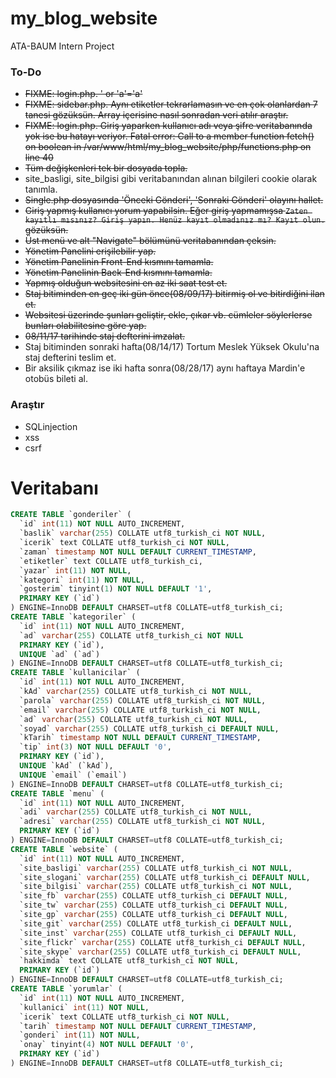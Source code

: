 # my_blog_website
ATA-BAUM Intern Project

### To-Do
+ ~~FIXME: login.php. ' or 'a'='a'~~
+ ~~FIXME: sidebar.php. Aynı etiketler tekrarlamasın ve en çok olanlardan 7 tanesi gözüksün. Array içerisine nasıl sonradan veri atılır araştır.~~
+ ~~FIXME: login.php. Giriş yaparken kullanıcı adı veya şifre veritabanında yok ise bu hatayı veriyor. Fatal error: Call to a member function fetch() on boolean in /var/www/html/my_blog_website/php/functions.php on line 40~~
+ ~~Tüm değişkenleri tek bir dosyada topla.~~
+ site_basligi, site_bilgisi gibi veritabanından alınan bilgileri cookie olarak tanımla.
+ ~~Single.php dosyasında 'Önceki Gönderi', 'Sonraki Gönderi' olayını hallet.~~
+ ~~Giriş yapmış kullanıcı yorum yapabilsin. Eğer giriş yapmamışsa `Zaten kayıtlı mısınız? Giriş yapın. Henüz kayıt olmadınız mı? Kayıt olun.` gözüksün.~~
+ ~~Üst menü ve alt "Navigate" bölümünü veritabanından çeksin.~~
+ ~~Yönetim Panelini erişilebilir yap.~~
+ ~~Yönetim Panelinin Front-End kısmını tamamla.~~
+ ~~Yönetim Panelinin Back-End kısmını tamamla.~~
+ ~~Yapmış olduğun websitesini en az iki saat test et.~~
+ ~~Staj bitiminden en geç iki gün önce(08/09/17) bitirmiş ol ve bitirdiğini ilan et.~~
+ ~~Websitesi üzerinde şunları geliştir, ekle, çıkar vb. cümleler söylerlerse bunları olabilitesine göre yap.~~
+ ~~08/11/17 tarihinde staj defterini imzalat.~~
+ Staj bitiminden sonraki hafta(08/14/17) Tortum Meslek Yüksek Okulu'na staj defterini teslim et.
+ Bir aksilik çıkmaz ise iki hafta sonra(08/28/17) aynı haftaya Mardin'e otobüs bileti al.

### Araştır
+ SQLinjection
+ xss
+ csrf

# Veritabanı
```sql
CREATE TABLE `gonderiler` (
  `id` int(11) NOT NULL AUTO_INCREMENT,
  `baslik` varchar(255) COLLATE utf8_turkish_ci NOT NULL,
  `icerik` text COLLATE utf8_turkish_ci NOT NULL,
  `zaman` timestamp NOT NULL DEFAULT CURRENT_TIMESTAMP,
  `etiketler` text COLLATE utf8_turkish_ci,
  `yazar` int(11) NOT NULL,
  `kategori` int(11) NOT NULL,
  `gosterim` tinyint(1) NOT NULL DEFAULT '1',
  PRIMARY KEY (`id`)
) ENGINE=InnoDB DEFAULT CHARSET=utf8 COLLATE=utf8_turkish_ci;
CREATE TABLE `kategoriler` (
  `id` int(11) NOT NULL AUTO_INCREMENT,
  `ad` varchar(255) COLLATE utf8_turkish_ci NOT NULL
  PRIMARY KEY (`id`),
  UNIQUE `ad` (`ad`)
) ENGINE=InnoDB DEFAULT CHARSET=utf8 COLLATE=utf8_turkish_ci;
CREATE TABLE `kullanicilar` (
  `id` int(11) NOT NULL AUTO_INCREMENT,
  `kAd` varchar(255) COLLATE utf8_turkish_ci NOT NULL,
  `parola` varchar(255) COLLATE utf8_turkish_ci NOT NULL,
  `email` varchar(255) COLLATE utf8_turkish_ci NOT NULL,
  `ad` varchar(255) COLLATE utf8_turkish_ci NOT NULL,
  `soyad` varchar(255) COLLATE utf8_turkish_ci DEFAULT NULL,
  `kTarih` timestamp NOT NULL DEFAULT CURRENT_TIMESTAMP,
  `tip` int(3) NOT NULL DEFAULT '0',
  PRIMARY KEY (`id`),
  UNIQUE `kAd` (`kAd`),
  UNIQUE `email` (`email`)
) ENGINE=InnoDB DEFAULT CHARSET=utf8 COLLATE=utf8_turkish_ci;
CREATE TABLE `menu` (
  `id` int(11) NOT NULL AUTO_INCREMENT,
  `adi` varchar(255) COLLATE utf8_turkish_ci NOT NULL,
  `adresi` varchar(255) COLLATE utf8_turkish_ci NOT NULL,
  PRIMARY KEY (`id`)
) ENGINE=InnoDB DEFAULT CHARSET=utf8 COLLATE=utf8_turkish_ci;
CREATE TABLE `website` (
  `id` int(11) NOT NULL AUTO_INCREMENT,
  `site_basligi` varchar(255) COLLATE utf8_turkish_ci NOT NULL,
  `site_slogani` varchar(255) COLLATE utf8_turkish_ci DEFAULT NULL,
  `site_bilgisi` varchar(255) COLLATE utf8_turkish_ci NOT NULL,
  `site_fb` varchar(255) COLLATE utf8_turkish_ci DEFAULT NULL,
  `site_tw` varchar(255) COLLATE utf8_turkish_ci DEFAULT NULL,
  `site_gp` varchar(255) COLLATE utf8_turkish_ci DEFAULT NULL,
  `site_git` varchar(255) COLLATE utf8_turkish_ci DEFAULT NULL,
  `site_inst` varchar(255) COLLATE utf8_turkish_ci DEFAULT NULL,
  `site_flickr` varchar(255) COLLATE utf8_turkish_ci DEFAULT NULL,
  `site_skype` varchar(255) COLLATE utf8_turkish_ci DEFAULT NULL,
  `hakkimda` text COLLATE utf8_turkish_ci NOT NULL,
  PRIMARY KEY (`id`)
) ENGINE=InnoDB DEFAULT CHARSET=utf8 COLLATE=utf8_turkish_ci;
CREATE TABLE `yorumlar` (
  `id` int(11) NOT NULL AUTO_INCREMENT,
  `kullanici` int(11) NOT NULL,
  `icerik` text COLLATE utf8_turkish_ci NOT NULL,
  `tarih` timestamp NOT NULL DEFAULT CURRENT_TIMESTAMP,
  `gonderi` int(11) NOT NULL,
  `onay` tinyint(4) NOT NULL DEFAULT '0',
  PRIMARY KEY (`id`)
) ENGINE=InnoDB DEFAULT CHARSET=utf8 COLLATE=utf8_turkish_ci;
```

